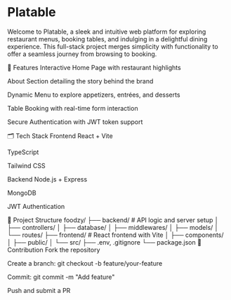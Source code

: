# Platable
Welcome to Platable, a sleek and intuitive web platform for exploring restaurant menus, booking tables, and indulging in a delightful dining experience. This full-stack project merges simplicity with functionality to offer a seamless journey from browsing to booking.

📌 Features
Interactive Home Page with restaurant highlights

About Section detailing the story behind the brand

Dynamic Menu to explore appetizers, entrées, and desserts

Table Booking with real-time form interaction

Secure Authentication with JWT token support

🗂️ Tech Stack
Frontend
React + Vite

TypeScript

Tailwind CSS

Backend
Node.js + Express

MongoDB

JWT Authentication

📁 Project Structure
foodzy/
├── backend/            # API logic and server setup
│   ├── controllers/
│   ├── database/
│   ├── middlewares/
│   ├── models/
│   └── routes/
├── frontend/           # React frontend with Vite
│   ├── components/
│   ├── public/
│   └── src/
├── .env, .gitignore
└── package.json
🤝 Contribution
Fork the repository

Create a branch: git checkout -b feature/your-feature

Commit: git commit -m "Add feature"

Push and submit a PR
